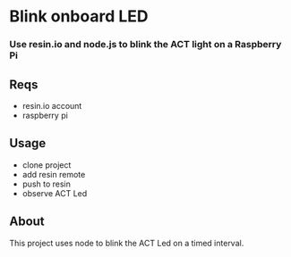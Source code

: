 # Blink onboard LED
### Use resin.io and node.js to blink the ACT light on a Raspberry Pi

## Reqs

- resin.io account
- raspberry pi

## Usage

- clone project
- add resin remote
- push to resin
- observe ACT Led

## About

This project uses node to blink the ACT Led on a timed interval. 
